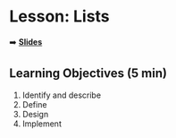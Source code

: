 <!-- .slide: data-background="./Images/header.svg" data-background-repeat="none" data-background-size="40% 40%" data-background-position="center 10%" class="header" -->
# Lesson: Lists

<!-- Put a link to the slides so that students can find them -->

➡️ [**Slides**](https://docs.google.com/presentation/d/149BT-FQTgYIrJ4NZzcHc6C37QcOZ3MweP9Cg6JC_REY/edit?usp=sharing)

<!-- > -->

## Learning Objectives (5 min)

1. Identify and describe
1. Define
1. Design
1. Implement
